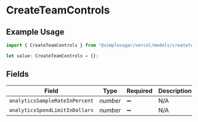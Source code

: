 # CreateTeamControls

## Example Usage

```typescript
import { CreateTeamControls } from "@simplesagar/vercel/models/createteamop.js";

let value: CreateTeamControls = {};
```

## Fields

| Field                          | Type                           | Required                       | Description                    |
| ------------------------------ | ------------------------------ | ------------------------------ | ------------------------------ |
| `analyticsSampleRateInPercent` | *number*                       | :heavy_minus_sign:             | N/A                            |
| `analyticsSpendLimitInDollars` | *number*                       | :heavy_minus_sign:             | N/A                            |